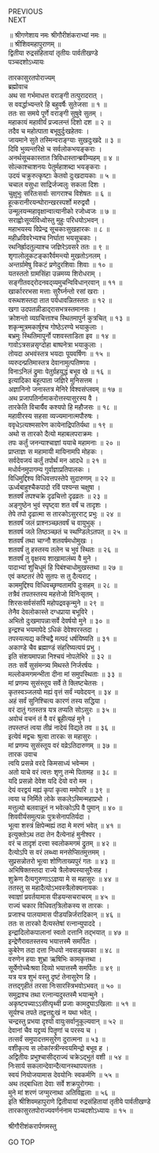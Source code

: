 PREVIOUS  
NEXT  
  
॥ श्रीगणेशाय नमः श्रीगौरीशंकराभ्यां नमः ॥  
॥ श्रीशिवमहापुराणम् ॥  
द्वितीया रुद्रसंहितायां तृतीयः पार्वतीखण्डे  
पञ्चदशोऽध्यायः  
  
तारकासुरतपोराज्यम्  
ब्रह्मोवाच  
अथ सा गर्भमाधत्त वराङ्‌गी तत्पुरादरात् ।  
स ववर्द्धाभ्यन्तरे हि बहुवर्षैः सुतेजसा ॥ १ ॥  
ततः सा समये पूर्णे वराङ्‌गी सुषुवे सुतम् ।  
महाकायं महावीर्यं प्रज्वलन्तं दिशो दश ॥ २ ॥  
तदैव च महोत्पाता बभूवुर्दुःखहेतवः ।  
जायमाने सुते तस्मिन्वराङ्‌ग्याः सुखदुःखदे ॥ ३ ॥  
दिवि भुव्यन्तरिक्षे च सर्वलोकभयङ्‌कराः ।  
अनर्थसूचकास्तात त्रिविधास्तान्ब्रवीम्यहम् ॥ ४ ॥  
सोल्काश्चाशनयः पेतुर्महाशब्दा भयङ्‌कराः ।  
उदयं चक्रुरुत्कृष्टाः केतवो दुःखदायकाः ॥ ५ ॥  
चचाल वसुधा साद्रिर्जज्वलुः सकला दिशः ।  
चुक्षुभुः सरितःसर्वाः सागराश्च विशेषतः ॥ ६ ॥  
हूत्करानीरयन्घोरान्खरस्पर्शो मरुद्ववौ ।  
उन्मूलयन्महावृक्षान्वात्यानीको रजोध्वजः ॥ ७ ॥  
सराह्वोःसूर्य्यविध्वोस्तु मुहुः परिधयोऽभवन् ।  
महाभयस्य विप्रेन्द्र सूचकाःसुखहारकः ॥ ८ ॥  
महीध्रविवरेभ्यश्च निर्घाता भयसूचकाः ।  
रथनिर्ह्रादतुल्याश्च जज्ञिरेऽवसरे ततः ॥ ९ ॥  
शृगालोलूकटङ्‌कारैर्वमन्त्यो मुखतोऽनलम् ।  
अन्तर्ग्रामेषु विकटं प्रणेदुरशिवाः शिवाः ॥ १० ॥  
यतस्ततो ग्रामसिंहा उन्नमय्य शिरोधराम् ।  
सङ्‌गीतवद्‌रोदनवद्‌व्यमुचन्विविधान्‌रवान् ॥ ११ ॥  
खार्काररभसा मत्ताः सुरैर्घ्नन्तो रसां खराः ।  
वरूथशस्तदा तात पर्यधावन्नितस्ततः ॥ १२ ॥  
खगा उदपतन्नीडाद्‌रासभत्रस्तमानसः ।  
क्रोशन्तो व्यग्रचित्ताश्च स्थितमापुर्न कुत्रचित् ॥ १३ ॥  
शकृन्मूत्रमकार्षुश्च गोष्ठेऽरण्ये भयाकुलाः ।  
बभ्रमुः स्थितिमापुर्नो पशवस्ताडिता इव ॥ १४ ॥  
गावोऽत्रसन्नसृग्दोहा बाष्पनेत्रा भयाकुलाः ।  
तोयदा अभवंस्तत्र भयदाः पूयवर्षिणः ॥ १५ ॥  
व्यरुदन्प्रतिमास्तत्र देवानामुत्पतिष्णवः ।  
विनाऽनिलं द्रुमाः पेतुर्ग्रहयुद्धं बभूव खे ॥ १६ ॥  
इत्यादिका बहूत्पाता जज्ञिरे मुनिसत्तम ।  
अज्ञानिनो जनास्तत्र मेनिरे विश्वसंप्लवम् ॥ १७ ॥  
अथ प्रजापतिर्नामाकरोत्तस्यासुरस्य वै ।  
तारकेति विचार्यैव कश्यपो हि महौजसः ॥ १८ ॥  
महावीरस्य सहसा व्यज्यमानात्मपौरुषः ।  
ववृधेऽत्यश्मसारेण कायेनाद्रिपतिर्यथा ॥ १९ ॥  
अथो स तारको दैत्यो महाबलपराक्रमः ।  
तपः कर्तुं जनन्याश्चाज्ञां ययाचे महामनाः ॥ २० ॥  
प्राप्ताज्ञः स महामायी मायिनामपि मोहकः ।  
सर्वदेवजयं कर्तुं तपोर्थं मन आदधे ॥ २१ ॥  
मधोर्वनमुपागम्य गुर्वाज्ञाप्रतिपालकः ।  
विधिमुद्दिश्य विधिवत्तपस्तेपे सुदारुणम् ॥ २२ ॥  
ऊर्ध्वबाहुश्चैकपादो रविं पश्यन्स चक्षुषा ।  
शतवर्षं तपश्चक्रे दृढचित्तो दृढव्रतः ॥ २३ ॥  
अङ्‌गुष्ठेन भुवं स्पृष्ट्वा शत वर्षं च तादृशः ।  
तेपे तपो दृढात्मा स तारकोऽसुरराट् प्रभुः ॥ २४ ॥  
शतवर्षं जलं प्राश्नञ्च्छतवर्षं च वायुभुक् ।  
शतवर्ष जले तिष्ठञ्च्छतं च स्थण्डिलेऽतपत् ॥ २५ ॥  
शतवर्षं तथा चाग्नौ शतवर्षमधोमुखः ।  
शतवर्षं तु हस्तस्य तलेन च भुवं स्थितः ॥ २६ ॥  
शतवर्षं तु वृक्षस्य शाखामालंब्य वै मुने ।  
पादाभ्यां शुचिधूमं हि पिबंश्चाधोमुखस्तथा ॥ २७ ॥  
एवं कष्टतरं तेपे सुतपः स तु दैत्यराट् ।  
काममुद्दिश्य विधिवच्छृण्वतामपि दुःसहम् ॥ २८ ॥  
तत्रैवं तपतस्तस्य महत्तेजो विनिःसृतम् ।  
शिरसःसर्वसंसर्पि महोपद्रवकृन्मुने ॥ २९ ॥  
तेनैव देवलोकास्ते दग्धप्राया बभूविरे ।  
अभितो दुःखमापन्नाःसर्वे देवर्षयो मुने ॥ ३० ॥  
इन्द्रश्च भयमापेदे ऽधिकं देवेश्वरस्तदा ।  
तपस्यत्यद्य कश्चिद्वै मत्पदं धर्षयिष्यति ॥ ३१ ॥  
अकाण्डे चैव ब्रह्माण्डं संहरिष्यत्ययं प्रभु ।  
इति संशयमापन्ना निश्चयं नोपलेभिरे ॥ ३२ ॥  
ततः सर्वे सुसंमन्त्र्य मिथस्ते निर्जरर्षयः ।  
मल्लोकमगमन्भीता दीना मां समुपस्थिताः ॥ ३३ ॥  
मां प्रणम्य सुसंस्तूय सर्वे ते क्लिष्टचेतसः ।  
कृतस्वञ्जलयो मह्यं वृत्तं सर्वं न्यवेदयन् ॥ ३४ ॥  
अहं सर्वं सुनिश्चित्य कारणं तस्य सद्धिया ।  
वरं दातुं गतस्तत्र यत्र तप्यति सोऽसुरः ॥ ३५ ॥  
अवोचं वचनं तं वै वरं ब्रूहीत्यहं मुने ।  
तपस्तप्तं त्वया तीव्रं नादेयं विद्यते तव ॥ ३६ ॥  
इत्येवं मद्वचः श्रुत्वा तारकः स महासुरः ।  
मां प्रणम्य सुसंस्तूय वरं वव्रेऽतिदारुणम् ॥ ३७ ॥  
तारक उवाच  
त्वयि प्रसन्ने वरदे किमसाध्यं भवेन्मम ।  
अतो याचे वरं त्वत्तः शृणु तन्मे पितामह ॥ ३८ ॥  
यदि प्रसन्नो देवेश यदि देयो वरो मम ।  
देयं वरद्वयं मह्यं कृपां कृत्वा ममोपरि ॥ ३९ ॥  
त्वया च निर्मिते लोके सकलेऽस्मिन्महाप्रभो ।  
मत्तुल्यो बलवान्नूनं न भवेत्कोऽपि वै पुमान् ॥ ४० ॥  
शिववीर्यसमुत्पन्नः पुत्रःसेनापतिर्यदा ।  
भूत्वा शस्त्रं क्षिपेन्मह्यं तदा मे मरणं भवेत् ॥ ४१ ॥  
इत्युक्तोऽथ तदा तेन दैत्येनाहं मुनीश्वर ।  
वरं च तादृशं दत्त्वा स्वलोकमगमं द्रुतम् ॥ ४२ ॥  
दैत्योऽपि स वरं लब्ध्वा मनसेप्सितमुत्तमम् ।  
सुप्रसन्नोतरो भूत्वा शोणिताख्यपुरं गतः ॥ ४३ ॥  
अभिषिक्तस्तदा राज्ये त्रैलोक्यस्यासुरैःसह ।  
शुक्रेण दैत्यगुरुणाऽऽज्ञया मे स महासुरः ॥ ४४ ॥  
ततस्तु स महादैत्योऽभवस्त्रैलोक्यनायकः ।  
स्वाज्ञां प्रवर्तयामास पीडयन्सचराचरम् ॥ ४५ ॥  
राज्यं चकार विधिवत्‌त्रिलोकस्य स तारकः ।  
प्रजाश्च पालयामास पीडयन्निर्जरादिकान् ॥ ४६ ॥  
ततः स तारको दैत्यस्तेषां रत्नान्युपाददे ।  
इन्द्रादिलोकपालानां स्वतो दत्तानि तद्‌भयात् ॥ ४७ ॥  
इन्द्रेणैरावतस्तस्य भयात्तस्मै समर्पितः ।  
कुबेरेण तदा दत्ता निधयो नवसङ्‌ख्यका ॥ ४८ ॥  
वरुणेन हयाः शुभ्रा ऋषिभिः कामकृत्तथा ।  
सूर्येणोच्चैःश्रवा दिव्यो भयात्तस्मै समर्पितः ॥ ४९ ॥  
यत्र यत्र शुभं वस्तु दृष्टं तेनासुरेण हि ।  
तत्तद्‌गृहीतं तरसा निःसारस्त्रिभवोऽभवत् ॥ ५० ॥  
समुद्राश्च तथा रत्नान्यदुस्तस्मै भयान्मुने ।  
अकृष्टपच्याऽऽसीत्पृथ्वी प्रजाः कामदुघाऽखिलाः ॥ ५१ ॥  
सूर्यश्च तपते तद्वत्तद्दुःखं न यथा भवेत् ।  
चन्द्रस्तु प्रभया दृश्यो वायुःसर्वानुकूल्यवान् ॥ ५२ ॥  
देवानां चैव यद्द्रव्यं पितॄणां च परस्य च ।  
तत्सर्वं समुपादत्तमसुरेण दुरात्मना ॥ ५३ ॥  
वशीकृत्य स लोकांस्त्रीन्स्वयमिन्द्रो बभूव ह ।  
अद्वितीयः प्रभुश्चासीद्‌राज्यं चक्रेऽद्‌भुतं वशी ॥ ५४ ॥  
निःसार्य सकलान्देवान्दैत्यानस्थापयत्ततः ।  
स्वयं नियोजयामास देवयोनिः स्वकर्मणि ॥ ५५ ॥  
अथ तद्‌बाधिता देवाः सर्वे शक्रपुरोगमाः ।  
मुने मां शरणं जग्मुरनाथा अतिविह्वलाः ॥ ५६ ॥  
इति श्रीशिवमहापुराणे द्वितीयायां रुद्रसंहितायां तृतीये पार्वतीखण्डे  
तारकासुरतपोराज्यवर्णनंनाम पञ्चदशोऽध्यायः ॥ १५ ॥  
  
  
श्रीगौरीशंकरार्पणमस्तु  
  
GO TOP
